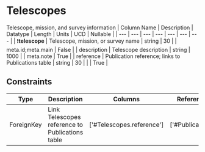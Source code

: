 # Telescopes
Telescope, mission, and survey information
| Column Name | Description | Datatype | Length | Units  | UCD | Nullable |
| --- | --- | --- | --- | --- | --- | --- |
| :exclamation:**telescope** | Telescope, mission, or survey name | string | 30 |  | meta.id;meta.main | False |
| description | Telescope description | string | 1000 |  | meta.note | True |
| reference | Publication reference; links to Publications table | string | 30 |  |  | True |

## Constraints
| Type | Description | Columns | Referenced Columns |
| --- | --- | --- | --- |
| ForeignKey | Link Telescopes reference to Publications table | ['#Telescopes.reference'] | ['#Publications.reference'] |

